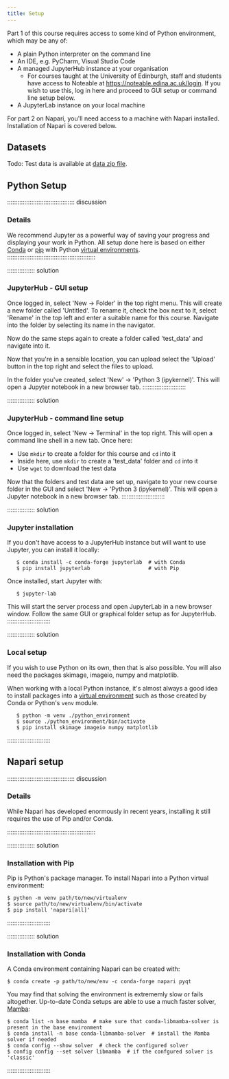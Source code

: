 ```yaml
---
title: Setup
---
```


Part 1 of this course requires access to some kind of Python environment, which
may be any of:

- A plain Python interpreter on the command line
- An IDE, e.g. PyCharm, Visual Studio Code
- A managed JupyterHub instance at your organisation
  - For courses taught at the University of Edinburgh, staff and students have access
    to Noteable at https://noteable.edina.ac.uk/login. If you wish to use this, log
    in here and proceed to GUI setup or command line setup below.
- A JupyterLab instance on your local machine

For part 2 on Napari, you'll need access to a machine with Napari installed.
Installation of Napari is covered below.


## Datasets

Todo: Test data is available at [data zip file](https://example.com/FIXME).


## Python Setup

::::::::::::::::::::::::::::::::::::::: discussion
### Details

We recommend Jupyter as a powerful way of saving your progress and displaying your
work in Python. All setup done here is based on either [Conda](https://docs.conda.io)
or [pip](https://pip.pypa.io) with Python
[virtual environments](https://docs.python.org/3/library/venv.html).
:::::::::::::::::::::::::::::::::::::::::::::::::::

:::::::::::::::: solution
### JupyterHub - GUI setup

Once logged in, select 'New -> Folder' in the top right menu. This will create a new
folder called 'Untitled'. To rename it, check the box next to it, select 'Rename' in
the top left and enter a suitable name for this course. Navigate into the folder by
selecting its name in the navigator.

Now do the same steps again to create a folder called 'test_data' and navigate into
it.

Now that you're in a sensible location, you can upload select the 'Upload' button in
the top right and select the files to upload.

In the folder you've created, select 'New' -> 'Python 3 (ipykernel)'. This will open a
Jupyter notebook in a new browser tab.
:::::::::::::::::::::::::

:::::::::::::::: solution
### JupyterHub - command line setup

Once logged in, select 'New -> Terminal' in the top right. This will open a command line
shell in a new tab. Once here:

- Use `mkdir` to create a folder for this course and `cd` into it
- Inside here, use `mkdir` to create a 'test_data' folder and `cd` into it
- Use `wget` to download the test data

Now that the folders and test data are set up, navigate to your new course folder in the
GUI and select 'New -> 'Python 3 (ipykernel)'. This will open a Jupyter notebook in a new
browser tab.
:::::::::::::::::::::::::

:::::::::::::::: solution
### Jupyter installation

If you don't have access to a JupyterHub instance but will want to use Jupyter, you can
install it locally:

       $ conda install -c conda-forge jupyterlab  # with Conda
       $ pip install jupyterlab                   # with Pip

Once installed, start Jupyter with:

       $ jupyter-lab

This will start the server process and open JupyterLab in a new browser window. Follow the same
GUI or graphical folder setup as for JupyterHub.
:::::::::::::::::::::::::

:::::::::::::::: solution
### Local setup

If you wish to use Python on its own, then that is also possible.
You will also need the packages skimage, imageio, numpy and matplotlib.

When working with a local Python instance, it's almost always a good idea to install
packages into a [virtual environment](https://packaging.python.org/en/latest/guides/installing-using-pip-and-virtual-environments/#creating-a-virtual-environment)
such as those created by Conda or Python's `venv` module.

       $ python -m venv ./python_environment
       $ source ./python_environment/bin/activate
       $ pip install skimage imageio numpy matplotlib
:::::::::::::::::::::::::


## Napari setup

::::::::::::::::::::::::::::::::::::::: discussion

### Details

While Napari has developed enormously in recent years, installing it still requires
the use of Pip and/or Conda.

:::::::::::::::::::::::::::::::::::::::::::::::::::

:::::::::::::::: solution
### Installation with Pip

Pip is Python's package manager. To install Napari into a Python virtual environment:

```
$ python -m venv path/to/new/virtualenv
$ source path/to/new/virtualenv/bin/activate
$ pip install 'napari[all]'
```
:::::::::::::::::::::::::

:::::::::::::::: solution
### Installation with Conda

A Conda environment containing Napari can be created with:

```
$ conda create -p path/to/new/env -c conda-forge napari pyqt
```

You may find that solving the environment is extrememly slow or fails
altogether. Up-to-date Conda setups are able to use a much faster
solver, [Mamba](https://mamba.readthedocs.io):

```
$ conda list -n base mamba  # make sure that conda-libmamba-solver is present in the base environment
$ conda install -n base conda-libmamba-solver  # install the Mamba solver if needed
$ conda config --show solver  # check the configured solver
$ config config --set solver libmamba  # if the confgured solver is 'classic'
```

:::::::::::::::::::::::::
